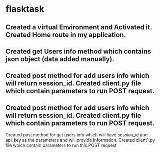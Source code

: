 # flasktask

Created a virtual Environment and Activated it.
Created Home route in my application.
----------------------
Created get Users info method which contains json object (data added manually).
----------------------
Created post method for add users info which will return session_id.
Created client.py file which contain parameters to run POST request.
------------------------
Created post method for add users info which will return session_id.
Created client.py file which contain parameters to run POST request.
------------------------
Created post method for get users info which will have session_id and api_key as the parameters and will provide information.
Created client1.py file which contain parameters to run this POST request.